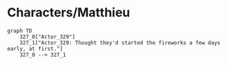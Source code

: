 # Characters/Matthieu


```mermaid
graph TD
    327_0["Actor_329"]
    327_1["Actor_329: Thought they'd started the fireworks a few days early, at first."]
    327_0 --> 327_1
```
